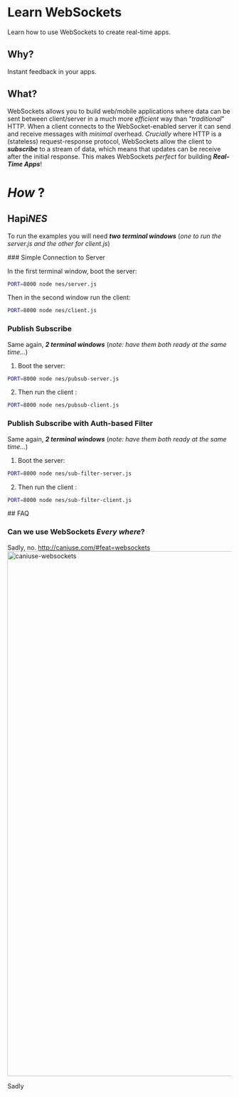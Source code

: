 # Learn WebSockets

Learn how to use WebSockets to create real-time apps.

## Why?

Instant feedback in your apps.

## What?

WebSockets allows you to build web/mobile applications where
data can be sent between client/server in a much more
*efficient* way than "*traditional*" HTTP. When a client
connects to the WebSocket-enabled server it can send and receive
messages with *minimal* overhead. *Crucially* where HTTP
is a (stateless) request-response protocol, WebSockets
allow the client to ***subscribe*** to a stream of data,
which means that updates can be receive after the initial
response. This makes WebSockets *perfect* for building ***Real-Time Apps***!


# *How* ?

## Hapi*NES*

To run the examples you will need ***two terminal windows***
(*one to run the server.js and the other for client.js*)

### Simple Connection to Server

In the first terminal window, boot the server:
```sh
PORT=8000 node nes/server.js
```

Then in the second window run the client:
```sh
PORT=8000 node nes/client.js
```


### Publish Subscribe

Same again, ***2 terminal windows*** (*note: have them both ready at the same time...*)

1. Boot the server:
```sh
PORT=8000 node nes/pubsub-server.js
```

2. Then run the client :
```sh
PORT=8000 node nes/pubsub-client.js
```

### Publish Subscribe with Auth-based Filter

Same again, ***2 terminal windows*** (*note: have them both ready at the same time...*)

1. Boot the server:
```sh
PORT=8000 node nes/sub-filter-server.js
```

2. Then run the client :
```sh
PORT=8000 node nes/sub-filter-client.js
```


## FAQ

### Can we use WebSockets *Every where*?

Sadly, no.
http://caniuse.com/#feat=websockets
<img width="1181" alt="caniuse-websockets" src="https://cloud.githubusercontent.com/assets/194400/11025872/3d21e5c8-8699-11e5-9860-fc1a2c0179fb.png">

Sadly
